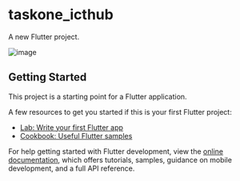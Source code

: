 # taskone_icthub

A new Flutter project.

![image](https://github.com/ObsidianHeart/icttask0/assets/106121878/fdecf4ad-b29f-4bed-becd-7f46cb45c668)


## Getting Started

This project is a starting point for a Flutter application.

A few resources to get you started if this is your first Flutter project:

- [Lab: Write your first Flutter app](https://docs.flutter.dev/get-started/codelab)
- [Cookbook: Useful Flutter samples](https://docs.flutter.dev/cookbook)

For help getting started with Flutter development, view the
[online documentation](https://docs.flutter.dev/), which offers tutorials,
samples, guidance on mobile development, and a full API reference.
